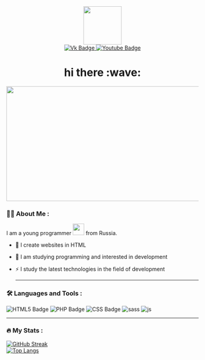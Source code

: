 <div id="header" align="center">
  <img src="https://media.giphy.com/media/M9gbBd9nbDrOTu1Mqx/giphy.gif" width="100"/>
</div>
<div id="badges" align="center">
  <a href="https://vk.com/val3kboost" >
  <img src="https://img.shields.io/badge/VK-blue?style=for-the-badge&logo=vk&logoColor=white" alt="Vk Badge"/> 
  </a>
  <a href="https://www.youtube.com/channel/UCoENHbLY5kEtDNtwpHRqyBg" >
  <img src="https://img.shields.io/badge/YouTube-red?style=for-the-badge&logo=youtube&logoColor=white" alt="Youtube Badge"/>
  </a>
  </a>
  </div>
  <div align="center">
  <img src="https://komarev.com/ghpvc/?username=val3kXD&style=flat-square&color=green" alt=""/>
  </div>
  <div align="center">
  <h1>
  hi there :wave:
  </h1>
  </div>
  <div align="center">
  <img src="https://media.giphy.com/media/dWesBcTLavkZuG35MI/giphy.gif" width="600" height="300"/>
  </div>

### :man_technologist: About Me :
I am a young programmer <img src="https://media.giphy.com/media/WUlplcMpOCEmTGBtBW/giphy.gif" width="30"> from Russia.
- :telescope: I create websites in HTML

- :seedling: I am studying programming and interested in development

- :zap: I study the latest technologies in the field of development

  ---

### :hammer_and_wrench: Languages and Tools :
<div> 
 <img src="https://img.shields.io/badge/HTML-orange?style=for-the-badge&logo=html5&logoColor=white" alt="HTML5 Badge"/> 
 <img src="https://img.shields.io/badge/PHP-purple?style=for-the-badge&logo=php&logoColor=white" alt="PHP Badge"/> 
 <img src="https://img.shields.io/badge/CSS-blue?style=for-the-badge&logo=css3&logoColor=white" alt="CSS Badge"/>
<img src="https://camo.githubusercontent.com/aa2d67d682b7d59cb0955695b192fc1390c9da34e90aa0c63079c411d01a9c66/68747470733a2f2f696d672e736869656c64732e696f2f62616467652f534153532d686f7470696e6b2e7376673f7374796c653d666f722d7468652d6261646765266c6f676f3d53415353266c6f676f436f6c6f723d7768697465" alt="sass">
<img src="https://camo.githubusercontent.com/62d37abe760867620e0baea1066303719d630a82936837ba7bff6b0c754e3c9f/68747470733a2f2f696d672e736869656c64732e696f2f62616467652f6a6176617363726970742532302d2532333332333333302e7376673f267374796c653d666f722d7468652d6261646765266c6f676f3d6a617661736372697074266c6f676f436f6c6f723d253233463744463145" alt="js">    
</div>
   
   ---

### :fire: My Stats :
[![GitHub Streak](http://github-readme-streak-stats.herokuapp.com?user=val3kXD&theme=dark&background=000000)](https://git.io/streak-stats) 
<br>
[![Top Langs](https://github-readme-stats.vercel.app/api/top-langs/?username=val3kXD&layout=compact&theme=vision-friendly-dark)](https://github.com/anuraghazra/github-readme-stats)
